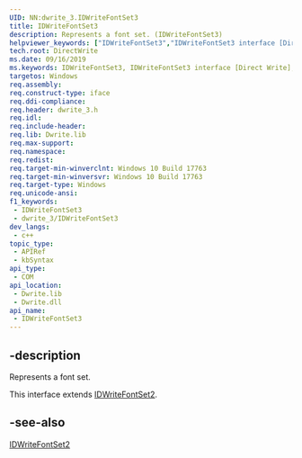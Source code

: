 ```yaml
---
UID: NN:dwrite_3.IDWriteFontSet3
title: IDWriteFontSet3
description: Represents a font set. (IDWriteFontSet3)
helpviewer_keywords: ["IDWriteFontSet3","IDWriteFontSet3 interface [Direct Write]","IDWriteFontSet3 interface [Direct Write]","described","directwrite.idwritefontset3","dwrite_3/IDWriteFontSet3"]
tech.root: DirectWrite
ms.date: 09/16/2019
ms.keywords: IDWriteFontSet3, IDWriteFontSet3 interface [Direct Write], IDWriteFontSet3 interface [Direct Write],described, directwrite.idwritefontset3, dwrite_3/IDWriteFontSet3
targetos: Windows
req.assembly: 
req.construct-type: iface
req.ddi-compliance: 
req.header: dwrite_3.h
req.idl: 
req.include-header: 
req.lib: Dwrite.lib
req.max-support: 
req.namespace: 
req.redist: 
req.target-min-winverclnt: Windows 10 Build 17763
req.target-min-winversvr: Windows 10 Build 17763
req.target-type: Windows
req.unicode-ansi: 
f1_keywords:
 - IDWriteFontSet3
 - dwrite_3/IDWriteFontSet3
dev_langs:
 - c++
topic_type:
 - APIRef
 - kbSyntax
api_type:
 - COM
api_location:
 - Dwrite.lib
 - Dwrite.dll
api_name:
 - IDWriteFontSet3
---
```


## -description

Represents a font set.

This interface extends [IDWriteFontSet2](./nn-dwrite_3-idwritefontset2.md).

## -see-also

[IDWriteFontSet2](./nn-dwrite_3-idwritefontset2.md)
